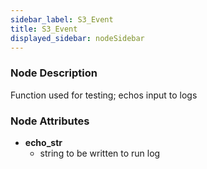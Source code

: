 ```yaml
---
sidebar_label: S3_Event
title: S3_Event
displayed_sidebar: nodeSidebar
---
```


### Node Description
Function used for testing; echos input to logs

### Node Attributes
- **echo_str**
  - string to be written to run log